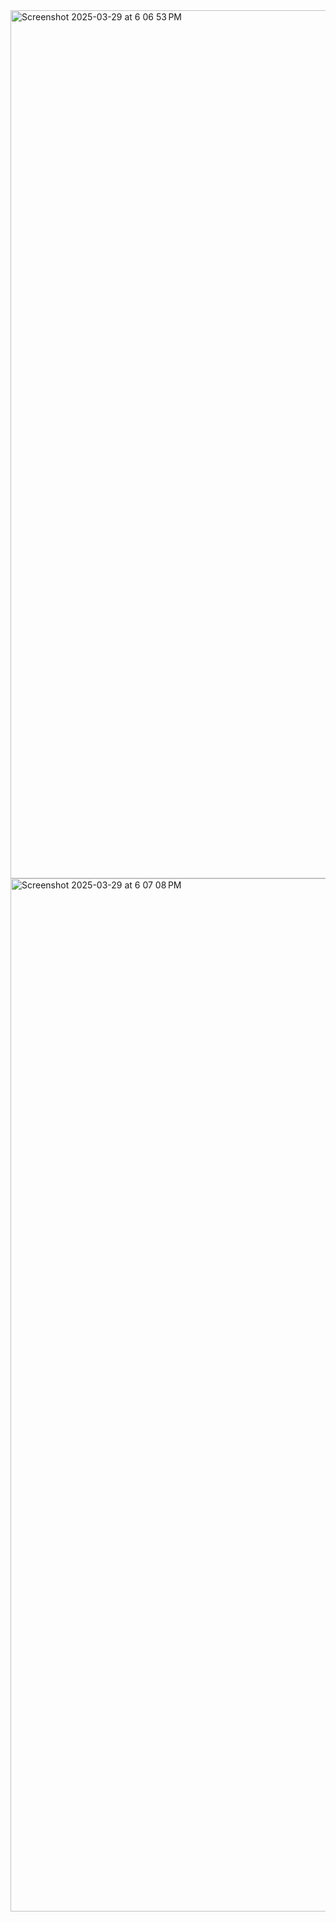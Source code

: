 <img width="1389" alt="Screenshot 2025-03-29 at 6 06 53 PM" src="https://github.com/user-attachments/assets/27016d59-3f56-4e09-a11b-ee098901bcf7" />
<img width="1653" alt="Screenshot 2025-03-29 at 6 07 08 PM" src="https://github.com/user-attachments/assets/ddaca9b2-61ce-45d2-ba57-7e9990966ffb" />
